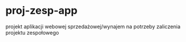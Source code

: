 # proj-zesp-app
projekt aplikacji webowej sprzedażowej/wynajem na potrzeby zaliczenia projektu zespołowego
